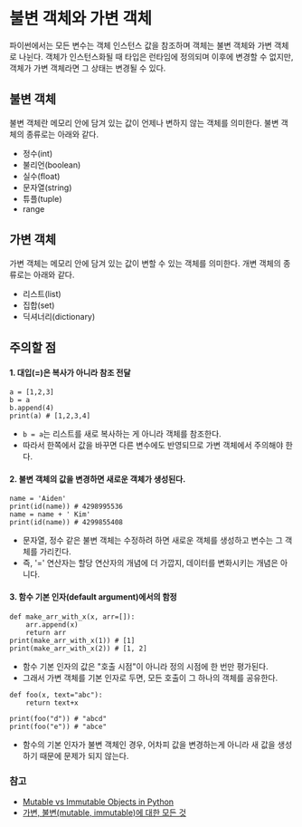 # 불변 객체와 가변 객체
파이썬에서는 모든 변수는 객체 인스턴스 값을 참조하며 객체는 불변 객체와 가변 객체로 나뉜다. 객체가 인스턴스화될 때 타입은 런타임에 정의되며 이후에 변경할 수 없지만, 객체가 가변 객체라면 그 상태는 변경될 수 있다.

## 불변 객체
불변 객체란 메모리 안에 담겨 있는 값이 언제나 변하지 않는 객체를 의미한다. 불변 객체의 종류로는 아래와 같다.
- 정수(int)
- 불리언(boolean)
- 실수(float)
- 문자열(string)
- 튜플(tuple)
- range

## 가변 객체
가변 객체는 메모리 안에 담겨 있는 값이 변할 수 있는 객체를 의미한다. 개변 객체의 종류로는 아래와 같다.
- 리스트(list)
- 집합(set)
- 딕셔너리(dictionary)

## 주의할 점
#### 1. 대입(=)은 복사가 아니라 참조 전달
```
a = [1,2,3]
b = a
b.append(4)
print(a) # [1,2,3,4]
```
- `b = a`는 리스트를 새로 복사하는 게 아니라 객체를 참조한다.
- 따라서 한쪽에서 값을 바꾸면 다른 변수에도 반영되므로 가변 객체에서 주의해야 한다.

#### 2. 불변 객체의 값을 변경하면 새로운 객체가 생성된다.
```
name = 'Aiden'
print(id(name)) # 4298995536
name = name + ' Kim'
print(id(name)) # 4299855408
```
- 문자열, 정수 같은 불변 객체는 수정하려 하면 새로운 객체를 생성하고 변수는 그 객체를 가리킨다.
- 즉, '=' 연산자는 할당 연산자의 개념에 더 가깝지, 데이터를 변화시키는 개념은 아니다.

#### 3. 함수 기본 인자(default argument)에서의 함정
```
def make_arr_with_x(x, arr=[]):
    arr.append(x)
    return arr
print(make_arr_with_x(1)) # [1]
print(make_arr_with_x(2)) # [1, 2]
```
- 함수 기본 인자의 값은 "호출 시점"이 아니라 정의 시점에 한 번만 평가된다.
- 그래서 가변 객체를 기본 인자로 두면, 모든 호출이 그 하나의 객체를 공유한다.

```
def foo(x, text="abc"):
    return text+x

print(foo("d")) # "abcd"
print(foo("e")) # "abce"
```
- 함수의 기본 인자가 불변 객체인 경우, 어차피 값을 변경하는게 아니라 새 값을 생성하기 때문에 문제가 되지 않는다.


### 참고
- [Mutable vs Immutable Objects in Python](https://www.geeksforgeeks.org/python/mutable-vs-immutable-objects-in-python/)
- [가변, 불변(mutable, immutable)에 대한 모든 것](https://0xffffffff.tistory.com/75)